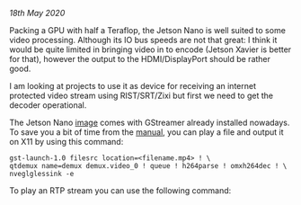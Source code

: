 _18th May 2020_

Packing a GPU with half a Teraflop, the Jetson Nano is well suited to some video processing. Although its IO bus speeds are not that great:  I think it would be quite limited in bringing video in to encode (Jetson Xavier is better for that), however the output to the HDMI/DisplayPort should be rather good.

I am looking at projects to use it as device for receiving an internet protected video stream using RIST/SRT/Zixi but first we need to get the decoder operational.

The Jetson Nano [image](https://developer.nvidia.com/embedded/learn/get-started-jetson-nano-devkit#write) comes with GStreamer already installed nowadays. To save you a bit of time from the [manual](https://developer.nvidia.com/embedded/dlc/l4t-accelerated-gstreamer-guide-32-1), you can play a file and output it on X11 by using this command:
```
gst-launch-1.0 filesrc location=<filename.mp4> ! \ 
qtdemux name=demux demux.video_0 ! queue ! h264parse ! omxh264dec ! \
nveglglessink -e
```

To play an RTP stream you can use the following command:

